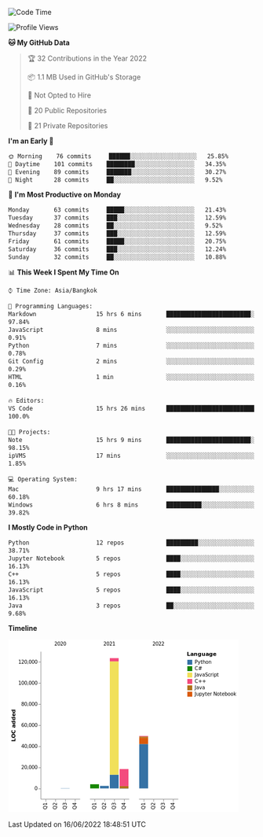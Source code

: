 <!--START_SECTION:waka-->
![Code Time](http://img.shields.io/badge/Code%20Time-0%20secs-blue)

![Profile Views](http://img.shields.io/badge/Profile%20Views-2-blue)

**🐱 My GitHub Data** 

> 🏆 32 Contributions in the Year 2022
 > 
> 📦 1.1 MB Used in GitHub's Storage 
 > 
> 🚫 Not Opted to Hire
 > 
> 📜 20 Public Repositories 
 > 
> 🔑 21 Private Repositories  
 > 
**I'm an Early 🐤** 

```text
🌞 Morning    76 commits     ██████░░░░░░░░░░░░░░░░░░░   25.85% 
🌆 Daytime    101 commits    ████████░░░░░░░░░░░░░░░░░   34.35% 
🌃 Evening    89 commits     ███████░░░░░░░░░░░░░░░░░░   30.27% 
🌙 Night      28 commits     ██░░░░░░░░░░░░░░░░░░░░░░░   9.52%

```
📅 **I'm Most Productive on Monday** 

```text
Monday       63 commits     █████░░░░░░░░░░░░░░░░░░░░   21.43% 
Tuesday      37 commits     ███░░░░░░░░░░░░░░░░░░░░░░   12.59% 
Wednesday    28 commits     ██░░░░░░░░░░░░░░░░░░░░░░░   9.52% 
Thursday     37 commits     ███░░░░░░░░░░░░░░░░░░░░░░   12.59% 
Friday       61 commits     █████░░░░░░░░░░░░░░░░░░░░   20.75% 
Saturday     36 commits     ███░░░░░░░░░░░░░░░░░░░░░░   12.24% 
Sunday       32 commits     ██░░░░░░░░░░░░░░░░░░░░░░░   10.88%

```


📊 **This Week I Spent My Time On** 

```text
⌚︎ Time Zone: Asia/Bangkok

💬 Programming Languages: 
Markdown                 15 hrs 6 mins       ████████████████████████░   97.84% 
JavaScript               8 mins              ░░░░░░░░░░░░░░░░░░░░░░░░░   0.91% 
Python                   7 mins              ░░░░░░░░░░░░░░░░░░░░░░░░░   0.78% 
Git Config               2 mins              ░░░░░░░░░░░░░░░░░░░░░░░░░   0.29% 
HTML                     1 min               ░░░░░░░░░░░░░░░░░░░░░░░░░   0.16%

🔥 Editors: 
VS Code                  15 hrs 26 mins      █████████████████████████   100.0%

🐱‍💻 Projects: 
Note                     15 hrs 9 mins       ████████████████████████░   98.15% 
ipVMS                    17 mins             ░░░░░░░░░░░░░░░░░░░░░░░░░   1.85%

💻 Operating System: 
Mac                      9 hrs 17 mins       ███████████████░░░░░░░░░░   60.18% 
Windows                  6 hrs 8 mins        ██████████░░░░░░░░░░░░░░░   39.82%

```

**I Mostly Code in Python** 

```text
Python                   12 repos            █████████░░░░░░░░░░░░░░░░   38.71% 
Jupyter Notebook         5 repos             ████░░░░░░░░░░░░░░░░░░░░░   16.13% 
C++                      5 repos             ████░░░░░░░░░░░░░░░░░░░░░   16.13% 
JavaScript               5 repos             ████░░░░░░░░░░░░░░░░░░░░░   16.13% 
Java                     3 repos             ██░░░░░░░░░░░░░░░░░░░░░░░   9.68%

```


**Timeline**

![Chart not found](https://raw.githubusercontent.com/pntt3011/pntt3011/main/charts/bar_graph.png) 


 Last Updated on 16/06/2022 18:48:51 UTC
<!--END_SECTION:waka-->
